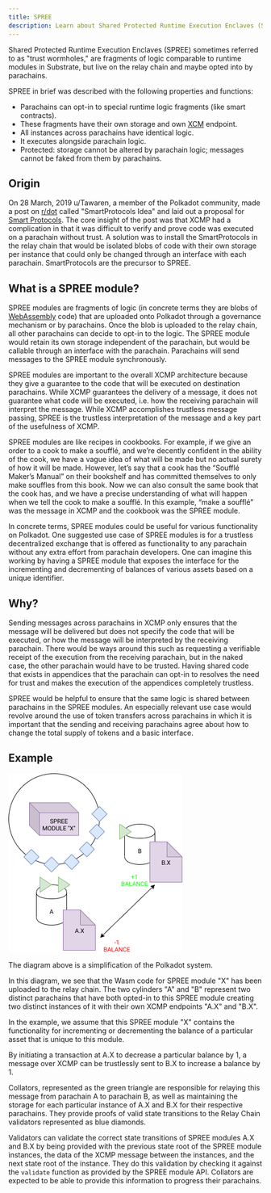 ```yaml
---
title: SPREE
description: Learn about Shared Protected Runtime Execution Enclaves (SPREE) and their role in trustless message interpretation across Polkadot parachains.
---
```


Shared Protected Runtime Execution Enclaves (SPREE) sometimes referred to as "trust wormholes," are
fragments of logic comparable to runtime modules in Substrate, but live on the relay chain and maybe
opted into by parachains.

SPREE in brief was described with the following properties and functions:

- Parachains can opt-in to special runtime logic fragments (like smart contracts).
- These fragments have their own storage and own [XCM](learn-xcm.md) endpoint.
- All instances across parachains have identical logic.
- It executes alongside parachain logic.
- Protected: storage cannot be altered by parachain logic; messages cannot be faked from them by
  parachains.

## Origin

On 28 March, 2019 u/Tawaren, a member of the Polkadot community, made a post on
[r/dot](https://www.reddit.com/r/dot/) called "SmartProtocols Idea" and laid out a proposal for
[Smart Protocols](https://www.reddit.com/r/dot/comments/b6kljn/smartprotocols_idea/). The core
insight of the post was that XCMP had a complication in that it was difficult to verify and prove
code was executed on a parachain without trust. A solution was to install the SmartProtocols in the
relay chain that would be isolated blobs of code with their own storage per instance that could only
be changed through an interface with each parachain. SmartProtocols are the precursor to SPREE.

## What is a SPREE module?

SPREE modules are fragments of logic (in concrete terms they are blobs of
[WebAssembly](https://webassembly.org/) code) that are uploaded onto Polkadot through a governance mechanism or
by parachains. Once the blob is uploaded to the relay chain, all other parachains can decide to
opt-in to the logic. The SPREE module would retain its own storage independent of the parachain, but
would be callable through an interface with the parachain. Parachains will send messages to the
SPREE module synchronously.

SPREE modules are important to the overall XCMP architecture because they give a guarantee to the
code that will be executed on destination parachains. While XCMP guarantees the delivery of a
message, it does not guarantee what code will be executed, i.e. how the receiving parachain will
interpret the message. While XCMP accomplishes trustless message passing, SPREE is the trustless
interpretation of the message and a key part of the usefulness of XCMP.

SPREE modules are like recipes in cookbooks. For example, if we give an order to a cook to make a
soufflé, and we’re decently confident in the ability of the cook, we have a vague idea of what will
be made but no actual surety of how it will be made. However, let’s say that a cook has the “Soufflé
Maker’s Manual” on their bookshelf and has committed themselves to only make souffles from this
book. Now we can also consult the same book that the cook has, and we have a precise understanding
of what will happen when we tell the cook to make a soufflé. In this example, “make a soufflé” was
the message in XCMP and the cookbook was the SPREE module.

In concrete terms, SPREE modules could be useful for various functionality on Polkadot. One
suggested use case of SPREE modules is for a trustless decentralized exchange that is offered as
functionality to any parachain without any extra effort from parachain developers. One can imagine
this working by having a SPREE module that exposes the interface for the incrementing and
decrementing of balances of various assets based on a unique identifier.

## Why?

Sending messages across parachains in XCMP only ensures that the message will be delivered but does
not specify the code that will be executed, or how the message will be interpreted by the receiving
parachain. There would be ways around this such as requesting a verifiable receipt of the execution
from the receiving parachain, but in the naked case, the other parachain would have to be trusted.
Having shared code that exists in appendices that the parachain can opt-in to resolves the need for
trust and makes the execution of the appendices completely trustless.

SPREE would be helpful to ensure that the same logic is shared between parachains in the SPREE
modules. An especially relevant use case would revolve around the use of token transfers across
parachains in which it is important that the sending and receiving parachains agree about how to
change the total supply of tokens and a basic interface.

## Example

![spree example](../assets/SPREE/spree_module.png)

The diagram above is a simplification of the Polkadot system.

In this diagram, we see that the Wasm code for SPREE module "X" has been uploaded to the relay
chain. The two cylinders "A" and "B" represent two distinct parachains that have both opted-in to
this SPREE module creating two distinct instances of it with their own XCMP endpoints "A.X" and
"B.X".

In the example, we assume that this SPREE module "X" contains the functionality for incrementing or
decrementing the balance of a particular asset that is unique to this module.

By initiating a transaction at A.X to decrease a particular balance by 1, a message over XCMP can be
trustlessly sent to B.X to increase a balance by 1.

Collators, represented as the green triangle are responsible for relaying this message from
parachain A to parachain B, as well as maintaining the storage for each particular instance of A.X
and B.X for their respective parachains. They provide proofs of valid state transitions to the Relay
Chain validators represented as blue diamonds.

Validators can validate the correct state transitions of SPREE modules A.X and B.X by being provided
with the previous state root of the SPREE module instances, the data of the XCMP message between the
instances, and the next state root of the instance. They do this validation by checking it against
the `validate` function as provided by the SPREE module API. Collators are expected to be able to
provide this information to progress their parachains.
